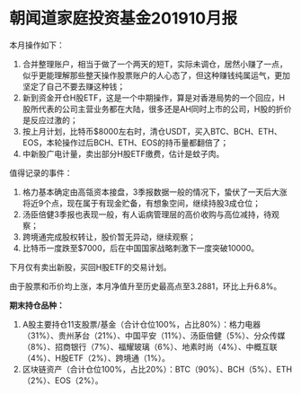 # 朝闻道家庭投资基金201910月报

本月操作如下：

1. 合并整理账户，相当于做了一个两天的短T，实际未调仓，居然小赚了一点，似乎更能理解那些整天操作股票账户的人心态了，但这种赚钱纯属运气，更加坚定了自己不要去赚这种钱；
2. 新到资金开仓H股ETF，这是一个中期操作，算是对香港局势的一个回应，H股所代表的公司主营业务都在大陆，很多还是AH同时上市的公司，H股的折价是反应过激的；
3. 按上月计划，比特币$8000左右时，清仓USDT，买入BTC、BCH、ETH、EOS，本轮操作过后BCH、ETH、EOS的持币量都翻倍了；
4. 中新股广电计量，卖出部分H股ETF缴费，估计是蚊子肉。

值得记录的事件：

1. 格力基本确定由高瓴资本接盘，3季报数据一般的情况下，蛰伏了一天后大涨将近9个点，现在属于有现金贮备，有想象空间，继续持股3成仓位；
2. 汤臣倍健3季报也表现一般，有人诟病管理层的高价收购与高位减持，待观察；
3. 跨境通完成股权转让，股价暂无异动，继续观察；
4. 比特币一度跌至$7000，后在中国国家战略刺激下一度突破10000。

下月仅有卖出新股，买回H股ETF的交易计划。

由于股票和币价均上涨，本月净值升至历史最高点至3.2881，环比上升6.8%。

**期末持仓品种：**

1. A股主要持仓11支股票/基金（合计仓位100%，占比80%）：格力电器（31%）、贵州茅台（21%）、中国平安（11%）、汤臣倍健（5%）、分众传媒（8%）、招商银行（7%）、福耀玻璃（6%）、地素时尚（4%）、中概互联（4%）、H股ETF（2%）、跨境通（1%）。
2. 区块链资产（合计仓位100%，占比20%）：BTC（90%）、BCH（5%）、ETH（2%）、EOS（2%）。


